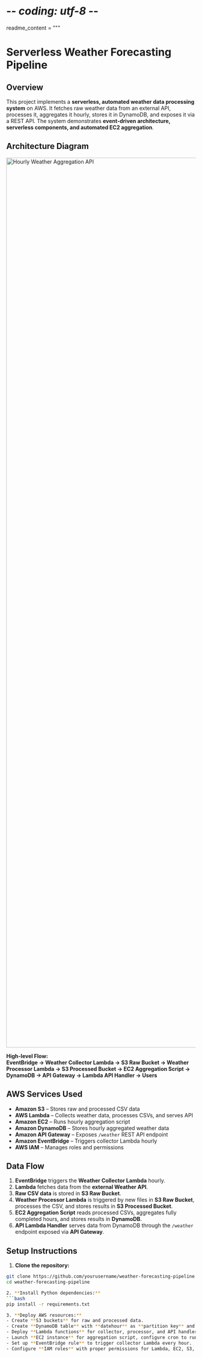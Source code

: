 # -*- coding: utf-8 -*-

readme_content = """
# **Serverless Weather Forecasting Pipeline**

## **Overview**
This project implements a **serverless, automated weather data processing system** on AWS. It fetches raw weather data from an external API, processes it, aggregates it hourly, stores it in DynamoDB, and exposes it via a REST API. The system demonstrates **event-driven architecture, serverless components, and automated EC2 aggregation**.

## **Architecture Diagram**
<img width="2880" height="2360" alt="Hourly Weather Aggregation   API" src="https://github.com/user-attachments/assets/7de6b54a-338d-4021-b627-d32fc53fba56" />

**High-level Flow:**  
**EventBridge → Weather Collector Lambda → S3 Raw Bucket → Weather Processor Lambda → S3 Processed Bucket → EC2 Aggregation Script → DynamoDB → API Gateway → Lambda API Handler → Users**

## **AWS Services Used**
- **Amazon S3** – Stores raw and processed CSV data  
- **AWS Lambda** – Collects weather data, processes CSVs, and serves API  
- **Amazon EC2** – Runs hourly aggregation script  
- **Amazon DynamoDB** – Stores hourly aggregated weather data  
- **Amazon API Gateway** – Exposes `/weather` REST API endpoint  
- **Amazon EventBridge** – Triggers collector Lambda hourly  
- **AWS IAM** – Manages roles and permissions  

## **Data Flow**
1. **EventBridge** triggers the **Weather Collector Lambda** hourly.  
2. **Lambda** fetches data from the **external Weather API**.  
3. **Raw CSV data** is stored in **S3 Raw Bucket**.  
4. **Weather Processor Lambda** is triggered by new files in **S3 Raw Bucket**, processes the CSV, and stores results in **S3 Processed Bucket**.  
5. **EC2 Aggregation Script** reads processed CSVs, aggregates fully completed hours, and stores results in **DynamoDB**.  
6. **API Lambda Handler** serves data from DynamoDB through the `/weather` endpoint exposed via **API Gateway**.  

## **Setup Instructions**
1. **Clone the repository:**  
```bash
git clone https://github.com/yourusername/weather-forecasting-pipeline.git
cd weather-forecasting-pipeline

2. **Install Python dependencies:**  
```bash
pip install -r requirements.txt

3. **Deploy AWS resources:**  
- Create **S3 buckets** for raw and processed data.
- Create **DynamoDB table** with **datehour** as **partition key** and **ID** as **sort key**.
- Deploy **Lambda functions** for collector, processor, and API handler.
- Launch **EC2 instance** for aggregation script, configure cron to run hourly.
- Set up **EventBridge rule** to trigger collector Lambda every hour.
- Configure **IAM roles** with proper permissions for Lambda, EC2, S3, and DynamoDB.















